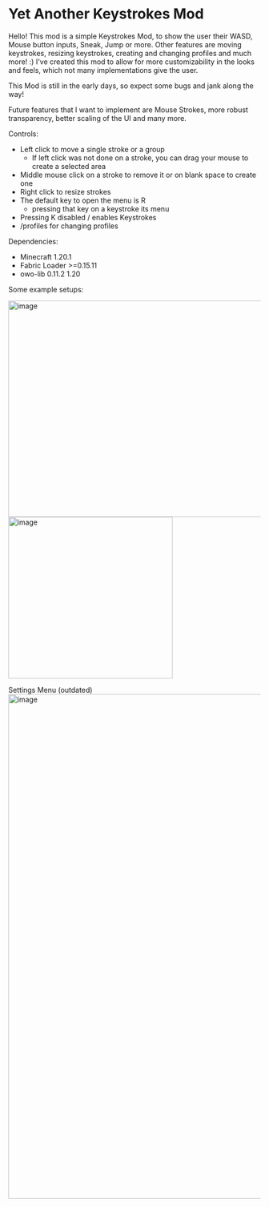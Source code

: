 # Yet Another Keystrokes Mod
Hello! 
This mod is a simple Keystrokes Mod, to show the user their WASD, Mouse button inputs, Sneak, Jump or more.
Other features are moving keystrokes, resizing keystrokes, creating and changing profiles and much more! :)
I've created this mod to allow for more customizability in the looks and feels, which not many implementations give the user. 

This Mod is still in the early days, so expect some bugs and jank along the way!

Future features that I want to implement are Mouse Strokes, more robust transparency, better scaling of the UI and many more.

Controls:
- Left click to move a single stroke or a group
  - If left click was not done on a stroke, you can drag your mouse to create a selected area 
- Middle mouse click on a stroke to remove it or on blank space to create one
- Right click to resize strokes
- The default key to open the menu is R
  - pressing that key on a keystroke its menu
- Pressing K disabled / enables Keystrokes
- /profiles for changing profiles


Dependencies:
- Minecraft 1.20.1
- Fabric Loader >=0.15.11
- owo-lib 0.11.2 1.20

Some example setups:

<img width="550" height="432" alt="image" src="https://github.com/user-attachments/assets/976f1535-83e5-4fac-95f4-b7760686d585" />
<img width="328" height="323" alt="image" src="https://github.com/user-attachments/assets/07a2bd3a-e4d8-4723-8df1-87bcb5dd9984" />

Settings Menu (outdated)
<img width="1920" height="1008" alt="image" src="https://github.com/user-attachments/assets/a9e4b520-dcfd-4523-86a3-d4c6ea1ac3a2" />
